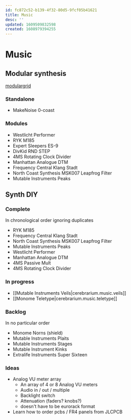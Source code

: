 ```yaml
---
id: fc872c52-b139-4f32-80d5-9fcf05b41621
title: Music
desc: ''
updated: 1609509832598
created: 1608979394255
---
```

# Music

## Modular synthesis

[modulargrid](https://www.modulargrid.net/e/racks/command_center/153381)

### Standalone

- MakeNoise 0-coast

### Modules

- Westlicht Performer
- RYK M185
- Expert Sleepers ES-9
- DivKid RND STEP
- 4MS Rotating Clock Divider
- Manhattan Analogue DTM
- Frequency Central Klang Stadt
- North Coast Synthesis MSK007 Leapfrog Filter
- Mutable Instruments Peaks

## Synth DIY

### Complete

In chronological order ignoring duplicates

- RYK M185
- Frequency Central Klang Stadt
- North Coast Synthesis MSK007 Leapfrog Filter
- Mutable Instruments Peaks
- Westlicht Performer
- Manhattan Analogue DTM
- 4MS Passive Mult
- 4MS Rotating Clock Divider

### In progress
- [[Mutable Instruments Veils|cerebrarium.music.veils]]
- [[Monome Teletype|cerebrarium.music.teletype]]

### Backlog

In no particular order

- Monome Norns (shield)
- Mutable Instruments Plaits
- Mutable Instruments Stages
- Mutable Instrument Kinks
- Extralife Instruments Super Sixteen

### Ideas

- Analog VU meter array
    - An array of 4 or 8 Analog VU meters
    - Audio in / out / multiple
    - Backlight switch
    - Attenuation (faders? knobs?)
    - doesn't have to be eurorack format
- Learn how to order pcbs / FR4 panels from JLCPCB

